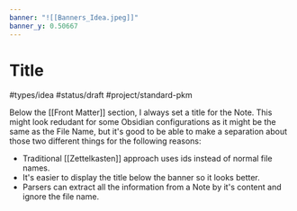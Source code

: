 ```yaml
---
banner: "![[Banners_Idea.jpeg]]"
banner_y: 0.50667
---
```

# Title
#types/idea  #status/draft  #project/standard-pkm 

Below the [[Front Matter]] section, I always set a title for the Note. This might look redudant for some Obsidian configurations as it might be the same as the File Name, but it's good to be able to make a separation about those two different things for the following reasons:
* Traditional [[Zettelkasten]] approach uses ids instead of normal file names.
* It's easier to display the title below the banner so it looks better.
* Parsers can extract all the information from a Note by it's content and ignore the file name.